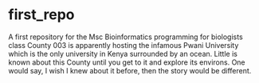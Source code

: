 # first_repo
A first repository for the Msc Bioinformatics programming for biologists class
County 003 is apparently hosting the infamous Pwani University which is the only university in Kenya surrounded by an ocean. Little is known about this County until you get to it and explore its environs. One would say, I wish I knew about it before, then the story would be different.
